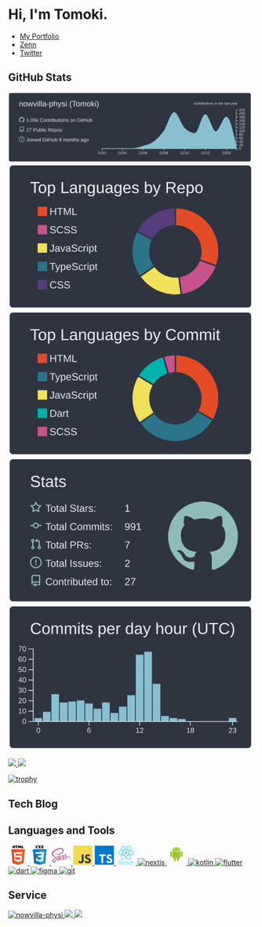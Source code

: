 <h1>Hi, I'm Tomoki.</h1>

* [My Portfolio](https://portfolio-tomoki.vercel.app/)
* [Zenn](https://zenn.dev/web_tips)
* [Twitter](https://twitter.com/nowvilla_physi)

<h2>GitHub Stats</h2>

[![](https://raw.githubusercontent.com/nowvilla-physi/nowvilla-physi/master/profile-summary-card-output/nord_dark/0-profile-details.svg)](https://github.com/vn7n24fzkq/github-profile-summary-cards)
[![](https://raw.githubusercontent.com/nowvilla-physi/nowvilla-physi/master/profile-summary-card-output/nord_dark/1-repos-per-language.svg)](https://github.com/vn7n24fzkq/github-profile-summary-cards) [![](https://raw.githubusercontent.com/nowvilla-physi/nowvilla-physi/master/profile-summary-card-output/nord_dark/2-most-commit-language.svg)](https://github.com/vn7n24fzkq/github-profile-summary-cards)
[![](https://raw.githubusercontent.com/nowvilla-physi/nowvilla-physi/master/profile-summary-card-output/nord_dark/3-stats.svg)](https://github.com/vn7n24fzkq/github-profile-summary-cards) [![](https://raw.githubusercontent.com/nowvilla-physi/nowvilla-physi/master/profile-summary-card-output/nord_dark/4-productive-time.svg)](https://github.com/vn7n24fzkq/github-profile-summary-cards)


<p align="left"> 
  <a href="https://github.com/nowvilla-physi">
    <img height="170px" src="https://github-readme-stats.vercel.app/api?username=nowvilla-physi&count_private=true&show_icons=true&theme=nord" />
  </a>
  <a href="https://github.com/nowvilla-physi">
    <img height="170px" src="https://github-readme-stats.vercel.app/api/top-langs/?username=nowvilla-physi&layout=compact&theme=nord" />
  </a>
</p>

[![trophy](https://github-profile-trophy.vercel.app/?username=nowvilla-physi&theme=nord&margin-w=8&column=7
)](https://github.com/ryo-ma/github-profile-trophy)

<h2 align="left">Tech Blog</h2>

<!--[START POSTS]-->
<!--[END POSTS]-->

<h2 align="left">Languages and Tools</h2>
<p align="left">
    <a href="https://www.w3.org/html/" target="_blank" rel="noreferrer">
        <img src="https://raw.githubusercontent.com/devicons/devicon/master/icons/html5/html5-original-wordmark.svg" alt="html5" width="40" height="40" />
    </a>
    <a href="https://www.w3schools.com/css/" target="_blank" rel="noreferrer">
        <img src="https://raw.githubusercontent.com/devicons/devicon/master/icons/css3/css3-original-wordmark.svg" alt="css3" width="40" height="40" />
    </a>
    <a href="https://sass-lang.com" target="_blank" rel="noreferrer">
        <img src="https://raw.githubusercontent.com/devicons/devicon/master/icons/sass/sass-original.svg" alt="sass" width="40" height="40" />
    </a>
    <a href="https://developer.mozilla.org/en-US/docs/Web/JavaScript"target="_blank" rel="noreferrer">
        <img src="https://raw.githubusercontent.com/devicons/devicon/master/icons/javascript/javascript-original.svg" alt="javascript" width="40" height="40" />
    </a>
    <a href="https://www.typescriptlang.org/" target="_blank" rel="noreferrer">
        <img src="https://raw.githubusercontent.com/devicons/devicon/master/icons/typescript/typescript-original.svg" alt="typescript" width="40" height="40" />
    </a>
    <a href="https://reactjs.org/" target="_blank" rel="noreferrer">
        <img src="https://raw.githubusercontent.com/devicons/devicon/master/icons/react/react-original-wordmark.svg" alt="react" width="40" height="40" />
    </a>
    <a href="https://nextjs.org/" target="_blank" rel="noreferrer">
        <img src="https://cdn.worldvectorlogo.com/logos/nextjs-2.svg" alt="nextjs" width="40" height="40" />
    </a>
    <a href="https://developer.android.com" target="_blank" rel="noreferrer">
        <img src="https://raw.githubusercontent.com/devicons/devicon/master/icons/android/android-original-wordmark.svg" alt="android" width="40" height="40" />
    </a>
    <a href="https://kotlinlang.org" target="_blank" rel="noreferrer">
        <img src="https://www.vectorlogo.zone/logos/kotlinlang/kotlinlang-icon.svg" alt="kotlin" width="40" height="40" />
    </a>
    <a href="https://flutter.dev" target="_blank" rel="noreferrer">
        <img src="https://www.vectorlogo.zone/logos/flutterio/flutterio-icon.svg" alt="flutter" width="40" height="40" />
    </a>
    <a href="https://dart.dev" target="_blank" rel="noreferrer">
        <img src="https://www.vectorlogo.zone/logos/dartlang/dartlang-icon.svg" alt="dart" width="40" height="40" />
    </a>
    <a href="https://www.figma.com/" target="_blank" rel="noreferrer">
        <img src="https://www.vectorlogo.zone/logos/figma/figma-icon.svg" alt="figma" width="40" height="40" />
    </a>
    <a href="https://git-scm.com/" target="_blank" rel="noreferrer">
        <img src="https://www.vectorlogo.zone/logos/git-scm/git-scm-icon.svg" alt="git" width="40" height="40" />
    </a>
</p>

<h2>Service</h2>
<p align="left"> 
  <a href="https://github.com/nowvilla-physi/nowvilla-physi">
    <img src="https://komarev.com/ghpvc/?username=nowvilla-physi" alt="nowvilla-physi" />
  </a>
  <a href="https://twitter.com/nowvilla_physi">
    <img height="20" src="https://img.shields.io/twitter/follow/nowvilla_physi?label=Twitter&logo=twitter&style=flat" />
  </a>
  <a href="https://github.com/nowvilla-physi">
    <img height="20" src="https://img.shields.io/github/followers/nowvilla-physi?label=follow&logo=github&style=flat" />
  </a>
</p>
